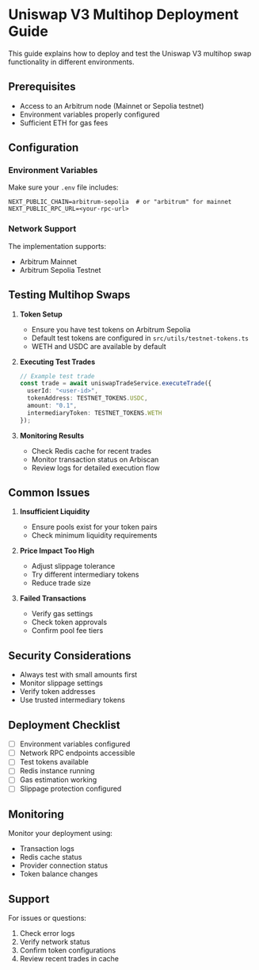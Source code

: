 # Uniswap V3 Multihop Deployment Guide

This guide explains how to deploy and test the Uniswap V3 multihop swap functionality in different environments.

## Prerequisites

- Access to an Arbitrum node (Mainnet or Sepolia testnet)
- Environment variables properly configured
- Sufficient ETH for gas fees

## Configuration

### Environment Variables

Make sure your `.env` file includes:

```env
NEXT_PUBLIC_CHAIN=arbitrum-sepolia  # or "arbitrum" for mainnet
NEXT_PUBLIC_RPC_URL=<your-rpc-url>
```

### Network Support

The implementation supports:
- Arbitrum Mainnet
- Arbitrum Sepolia Testnet

## Testing Multihop Swaps

1. **Token Setup**
   - Ensure you have test tokens on Arbitrum Sepolia
   - Default test tokens are configured in `src/utils/testnet-tokens.ts`
   - WETH and USDC are available by default

2. **Executing Test Trades**
   ```typescript
   // Example test trade
   const trade = await uniswapTradeService.executeTrade({
     userId: "<user-id>",
     tokenAddress: TESTNET_TOKENS.USDC,
     amount: "0.1",
     intermediaryToken: TESTNET_TOKENS.WETH
   });
   ```

3. **Monitoring Results**
   - Check Redis cache for recent trades
   - Monitor transaction status on Arbiscan
   - Review logs for detailed execution flow

## Common Issues

1. **Insufficient Liquidity**
   - Ensure pools exist for your token pairs
   - Check minimum liquidity requirements

2. **Price Impact Too High**
   - Adjust slippage tolerance
   - Try different intermediary tokens
   - Reduce trade size

3. **Failed Transactions**
   - Verify gas settings
   - Check token approvals
   - Confirm pool fee tiers

## Security Considerations

- Always test with small amounts first
- Monitor slippage settings
- Verify token addresses
- Use trusted intermediary tokens

## Deployment Checklist

- [ ] Environment variables configured
- [ ] Network RPC endpoints accessible
- [ ] Test tokens available
- [ ] Redis instance running
- [ ] Gas estimation working
- [ ] Slippage protection configured

## Monitoring

Monitor your deployment using:
- Transaction logs
- Redis cache status
- Provider connection status
- Token balance changes

## Support

For issues or questions:
1. Check error logs
2. Verify network status
3. Confirm token configurations
4. Review recent trades in cache
